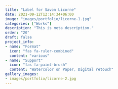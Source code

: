 ```yaml
---
title: "Label for Savon Licorne"
date: 2021-09-12T12:14:34+06:00
image: "images/portfolio/licorne-1.jpg"
categories: ["Works"]
description: "This is meta description."
order: "20"
draft: false
project_info:
- name: "Format"
  icon: "fas fa-ruler-combined"
  content: "various"
- name: "Support"
  icon: "fas fa-paint-brush"
  content: "Watercolor on Paper, Digital retouch"
gallery_images:
- images/portfolio/licorne-2.jpg
---
```

